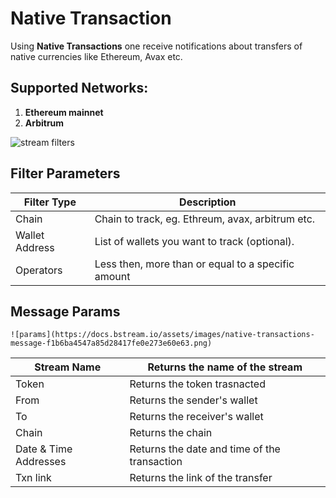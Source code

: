 # Native Transaction

Using **Native Transactions** one receive notifications about transfers of native currencies like Ethereum, Avax etc.

## Supported Networks:

1. **Ethereum mainnet**
2. **Arbitrum**

![stream filters](https://cdn.discordapp.com/attachments/841605440038240276/1181907422604951652/image.png?ex=6582c410&is=65704f10&hm=5de87bebb2b7250aa0e0f3fd095969f2639b54fd73efc884fe13534c790234fd&)

## Filter Parameters

| Filter Type        | Description                                                       |
| ------------------ | ----------------------------------------------------------------- |
| Chain              | Chain to track, eg. Ethreum, avax, arbitrum etc. |
| Wallet Address     | List of wallets you want to track (optional).                     |
| Operators          | Less then, more than or equal to a specific amount                  |

## Message Params

    ![params](https://docs.bstream.io/assets/images/native-transactions-message-f1b6ba4547a85d28417fe0e273e60e63.png)

| Stream Name           | Returns the name of the stream               |
| --------------------- | -------------------------------------------- |
| Token                 | Returns the token trasnacted                 |
| From                  | Returns the sender's wallet                  |
| To                    | Returns the receiver's wallet                |
| Chain                 | Returns the chain                            |
| Date & Time Addresses | Returns the date and time of the transaction |
| Txn link              | Returns the link of the transfer        |
